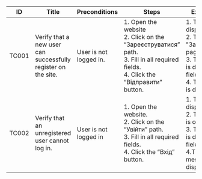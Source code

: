 | **ID** | **Title** | **Preconditions** | **Steps** | **Expected result** | **Comments**|
|--------|--------|--------|--------|--------|--------|
| TC001 | Verify that a new user can successfully register on the site. | User is not logged in. | 1. Open the website<br>2. Click on the “Зареєструватися” path.<br>3. Fill in all required fields.<br>4. Click the “Відправити” button. | 1. The main page is displayed.<br>2. The "Зареєструватися" page is displayed.<br>3. The entered data is displayed in the fields.<br>4. The "login page" is displayed. | "Зареєструватися" link translated as "Sign up".<br>"Відправити" button translated as "Submit" |
|TC002 | Verify that an unregistered user cannot log in. | User is not logged in | 1. Open the website.<br>2. Click on the “Увійти” path.<br> 3. Fill in all required fields.<br> 4. Click the “Вхід” button. | 1. The main page is displayed.<br> 2. The Login page is opened.<br>3. The entered data is displayed in the fields.<br>4.The error message  is displayed. | - "Увійти" link translated as "Login"<br>- "Вхід" button translated as "Submit"  |
